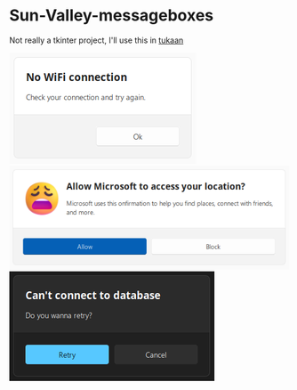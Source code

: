 # Sun-Valley-messageboxes
Not really a tkinter project, I'll use this in [tukaan](https://github.com/tukaan/tukaan/)

![image](show_info.png)
![image](ask_allow_block.png)
![image](ask_retry_cancel.png)
